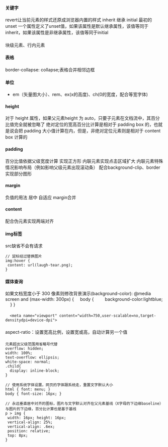 #### 关键字 
revert让当前元素的样式还原成浏览器内置的样式
inherit 继承
initial 最初的
unset 一个属性定义了unset值，如果该属性是默认继承属性，该值等同于inherit，如果该属性是非继承属性，该值等同于initial

#### 
块级元素、行内元素

#### 表格
border-collapse: collapse;表格合并相邻边框

#### 单位
* em（矢量图大小）、rem、ex(x的高度)、ch(0的宽度，配合等宽字体)

#### height
对于 height 属性，如果父元素height 为 auto，只要子元素在文档流中，其百分比值完全就被忽略了
绝对定位的宽高百分比计算是相对于 padding box 的，也就是说会把 padding 大小值计算在内，但是，非绝对定位元素则是相对于 content box 计算的

#### padding
百分比值依据父级宽度计算
实现正方形
内联元素实现点击区域扩大
内联元素特殊情况影响布局（例如影响父级元素出现滚动条）
配合background-clip、border实现部分图形

#### margin
负值的用法
居中
自适应
margin合并

#### content
配合伪元素实现两端对齐

#### img标签
src缺省不会有请求
```
// 鼠标经过替换图片
img:hover {
 content: url(laugh-tear.png);
} 

```

#### 媒体查询
如果文档宽度小于 300 像素则修改背景演示(background-color):
@media screen and (max-width: 300px) {
    body {
        background-color:lightblue;
    }
}

#### 
```
  <meta name="viewport" content="width=750,user-scalable=no,target-densitydpi=device-dpi">
```

####
aspect-ratio：设置宽高比例，设置宽或高，自动计算另一个值

####
```
元素超出父级范围用省略号代替
overflow: hidden;
width: 100%;
text-overflow: ellipsis;
white-space: normal;
.child{
  display: inline-block;
}

// 使用系统字体设置，网页的字体跟系统走，重置文字默认大小
html { font: menu; } 
body { font-size: 16px; }

// 永远垂直居中对齐的图标，图片与文字默认对齐在父元素基线（X字母的下边缘baseline）与图片的下边缘，百分比计算也是基于基线
p > img {
 width: 16px; height: 16px;
 vertical-align: 25%;
 vertical-align: .6ex;
 position: relative;
 top: 8px;
} 
```
